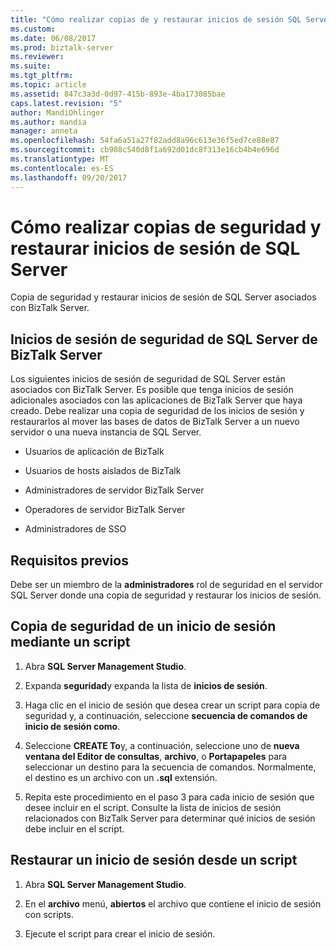 ```yaml
---
title: "Cómo realizar copias de y restaurar inicios de sesión SQL Server | Documentos de Microsoft"
ms.custom: 
ms.date: 06/08/2017
ms.prod: biztalk-server
ms.reviewer: 
ms.suite: 
ms.tgt_pltfrm: 
ms.topic: article
ms.assetid: 847c3a3d-0d97-415b-893e-4ba173085bae
caps.latest.revision: "5"
author: MandiOhlinger
ms.author: mandia
manager: anneta
ms.openlocfilehash: 54fa6a51a27f82add8a96c613e36f5ed7ce88e87
ms.sourcegitcommit: cb908c540d8f1a692d01dc8f313e16cb4b4e696d
ms.translationtype: MT
ms.contentlocale: es-ES
ms.lasthandoff: 09/20/2017
---
```

# <a name="how-to-back-up-and-restore-sql-server-logins"></a>Cómo realizar copias de seguridad y restaurar inicios de sesión de SQL Server
Copia de seguridad y restaurar inicios de sesión de SQL Server asociados con BizTalk Server.  
  
## <a name="biztalk-server-sql-server-security-logins"></a>Inicios de sesión de seguridad de SQL Server de BizTalk Server  
 Los siguientes inicios de sesión de seguridad de SQL Server están asociados con BizTalk Server. Es posible que tenga inicios de sesión adicionales asociados con las aplicaciones de BizTalk Server que haya creado. Debe realizar una copia de seguridad de los inicios de sesión y restaurarlos al mover las bases de datos de BizTalk Server a un nuevo servidor o una nueva instancia de SQL Server.  
  
-   Usuarios de aplicación de BizTalk  
  
-   Usuarios de hosts aislados de BizTalk  
  
-   Administradores de servidor BizTalk Server  
  
-   Operadores de servidor BizTalk Server  
  
-   Administradores de SSO  

## <a name="prerequisites"></a>Requisitos previos  
Debe ser un miembro de la **administradores** rol de seguridad en el servidor SQL Server donde una copia de seguridad y restaurar los inicios de sesión.  
  
## <a name="back-up-a-login-using-a-script"></a>Copia de seguridad de un inicio de sesión mediante un script  
  
1.  Abra **SQL Server Management Studio**.  
  
2.  Expanda **seguridad**y expanda la lista de **inicios de sesión**.  
  
3.  Haga clic en el inicio de sesión que desea crear un script para copia de seguridad y, a continuación, seleccione **secuencia de comandos de inicio de sesión como**.  
  
4.  Seleccione **CREATE To**y, a continuación, seleccione uno de **nueva ventana del Editor de consultas**, **archivo**, o **Portapapeles** para seleccionar un destino para la secuencia de comandos. Normalmente, el destino es un archivo con un **.sql** extensión.  
  
5.  Repita este procedimiento en el paso 3 para cada inicio de sesión que desee incluir en el script. Consulte la lista de inicios de sesión relacionados con BizTalk Server para determinar qué inicios de sesión debe incluir en el script.  
  
## <a name="restore-a-login-from-a-script"></a>Restaurar un inicio de sesión desde un script  
  
1.  Abra **SQL Server Management Studio**.  
  
2.  En el **archivo** menú, **abiertos** el archivo que contiene el inicio de sesión con scripts.  
  
3.  Ejecute el script para crear el inicio de sesión.